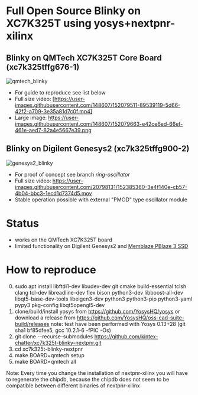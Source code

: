 # Full Open Source Blinky on XC7K325T using yosys+nextpnr-xilinx

## Blinky on QMTech XC7K325T Core Board (xc7k325tffg676-1)
![qmtech_blinky](https://user-images.githubusercontent.com/89043237/152394699-52cf5a22-5fd6-45b6-b9a2-3d2ca89d1fd0.gif)
- For guide to reproduce see list below
- Full size video: [https://user-images.githubusercontent.com/148607/152079511-89539119-5d66-42f2-a709-3e35a81d7c0f.mp4]
- Large image: https://user-images.githubusercontent.com/148607/152079663-e42ce6ed-66ef-461e-aed7-82a4e5667e39.png

## Blinky on Digilent Genesys2 (xc7k325tffg900-2)
![genesys2_blinky](https://user-images.githubusercontent.com/89043237/152396095-bc4dc672-1c3f-4a6a-8477-e953363d0f2f.gif)
- For proof of concept see branch *ring-oscillator*
- Full size video: https://user-images.githubusercontent.com/20798131/152385360-3e4f140e-cb57-4b04-bbc3-1ecd1d7374d5.mov
- Stable operation possible with external "PMOD" type oscillator module

# Status
* works on the QMTech XC7K325T board
* limited functionality on Digilent Genesys2 and [Memblaze PBlaze 3 SSD](https://github.com/kintex-chatter/xc7k325t-blinky-nextpnr/issues/12)

# How to reproduce
0. sudo apt install libftdi1-dev libudev-dev git cmake build-essential tclsh clang tcl-dev libreadline-dev flex bison python3-dev libboost-all-dev libqt5-base-dev-tools libeigen3-dev python3 python3-pip python3-yaml pypy3 pkg-config libqt5opengl5-dev
1. clone/build/install yosys from https://github.com/YosysHQ/yosys or download a release from https://github.com/YosysHQ/oss-cad-suite-build/releases
   note: test have been performed with Yosys 0.13+28 (git sha1 bf85dfee5, gcc 10.2.1-6 -fPIC -Os)
2. git clone --recurse-submodules https://github.com/kintex-chatter/xc7k325t-blinky-nextpnr.git
3. cd xc7k325t-blinky-nextpnr
4. make BOARD=qmtech setup
5. make BOARD=qmtech all

Note: Every time you change the installation of nextpnr-xilinx you will have to regenerate the chipdb,
because the chipdb does not seem to be compatible between different binaries of nextpnr-xilinx
